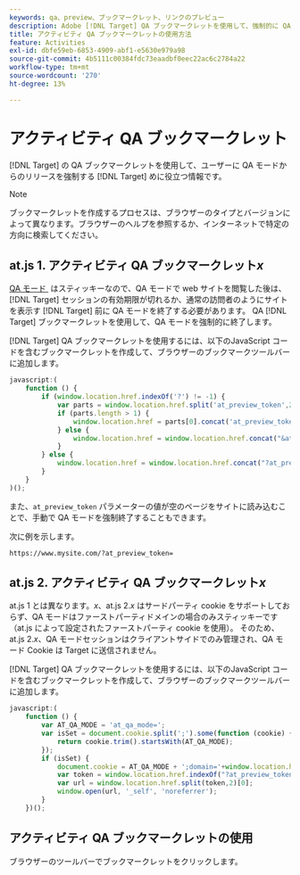 ```yaml
---
keywords: qa、preview、ブックマークレット、リンクのプレビュー
description: Adobe [!DNL Target] QA ブックマークレットを使用して、強制的に QA モードから解放  [!DNL Target]  る方法を説明します。
title: アクティビティ QA ブックマークレットの使用方法
feature: Activities
exl-id: dbfe59eb-6853-4909-abf1-e5630e979a98
source-git-commit: 4b5111c00384fdc73eaadbf0eec22ac6c2784a22
workflow-type: tm+mt
source-wordcount: '270'
ht-degree: 13%

---
```


# アクティビティ QA ブックマークレット

[!DNL Target] の QA ブックマークレットを使用して、ユーザーに QA モードからのリリースを強制する [!DNL Target] めに役立つ情報です。

>[!NOTE]
>
>ブックマークレットを作成するプロセスは、ブラウザーのタイプとバージョンによって異なります。ブラウザーのヘルプを参照するか、インターネットで特定の方向に検索してください。

## at.js 1. アクティビティ QA ブックマークレット&#x200B;*x*

[QA モード &#x200B;](/help/main/c-activities/c-activity-qa/activity-qa.md) はスティッキーなので、QA モードで web サイトを閲覧した後は、[!DNL Target] セッションの有効期限が切れるか、通常の訪問者のようにサイトを表示す [!DNL Target] 前に QA モードを終了する必要があります。 QA [!DNL Target] ブックマークレットを使用して、QA モードを強制的に終了します。

[!DNL Target] QA ブックマークレットを使用するには、以下のJavaScript コードを含むブックマークレットを作成して、ブラウザーのブックマークツールバーに追加します。

```javascript
javascript:(
    function () {
        if (window.location.href.indexOf('?') != -1) {
            var parts = window.location.href.split('at_preview_token',2);
            if (parts.length > 1) {
                window.location.href = parts[0].concat('at_preview_token=');
            } else {
                window.location.href = window.location.href.concat("&at_preview_token=")
            }
        } else {
            window.location.href = window.location.href.concat("?at_preview_token=")
        }
    }
)();
```

また、`at_preview_token` パラメーターの値が空のページをサイトに読み込むことで、手動で QA モードを強制終了することもできます。

次に例を示します。

`https://www.mysite.com/?at_preview_token=`

## at.js 2. アクティビティ QA ブックマークレット&#x200B;*x*

at.js 1 とは異なります。*x*、at.js 2.*x* はサードパーティ cookie をサポートしておらず、QA モードはファーストパーティドメインの場合のみスティッキーです（at.js によって設定されたファーストパーティ cookie を使用）。 そのため、at.js 2.*x*、QA モードセッションはクライアントサイドでのみ管理され、QA モード Cookie は Target に送信されません。

[!DNL Target] QA ブックマークレットを使用するには、以下のJavaScript コードを含むブックマークレットを作成して、ブラウザーのブックマークツールバーに追加します。

```javascript
javascript:(
    function () {
        var AT_QA_MODE = 'at_qa_mode=';
        var isSet = document.cookie.split(';').some(function (cookie) {
            return cookie.trim().startsWith(AT_QA_MODE);
        });
        if (isSet) {            
            document.cookie = AT_QA_MODE + ';domain='+window.location.hostname+";Path=/; Max-Age=-0;";
            var token = window.location.href.indexOf("?at_preview_token")<0? "&at_preview_token" : "?at_preview_token";
            var url = window.location.href.split(token,2)[0];
            window.open(url, '_self', 'noreferrer');
        }
    })(); 
```

## アクティビティ QA ブックマークレットの使用

ブラウザーのツールバーでブックマークレットをクリックします。
